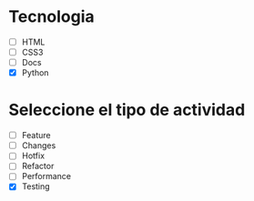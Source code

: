 # Tecnologia
- [ ] HTML
- [ ] CSS3 
- [ ] Docs
- [x] Python

# Seleccione el tipo de actividad
- [ ] Feature
- [ ] Changes
- [ ] Hotfix
- [ ] Refactor
- [ ] Performance
- [x] Testing
